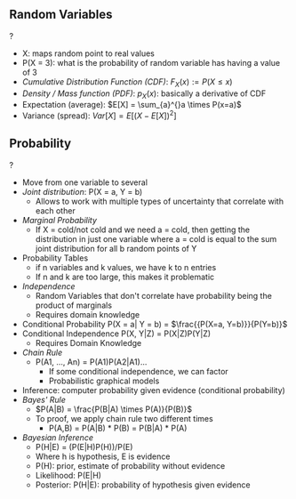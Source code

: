 ## Random Variables
?
- X: maps random point to real values
- P(X = 3): what is the probability of random variable has having a value of 3
- *Cumulative Distribution Function (CDF)*: $F_{X}(x) := P(X \leq x)$
- *Density / Mass function (PDF)*: $p_{X}(x)$: basically a derivative of CDF
- Expectation (average): $E[X] = \sum_{a}^{}a \times P(x=a)$
- Variance (spread): $Var[X]=E[(X-E[X])^2]$

## Probability
?
- Move from one variable to several
- *Joint distribution*: P(X = a, Y = b)
	- Allows to work with multiple types of uncertainty that correlate with each other
- *Marginal Probability*
	- If X = cold/not cold and we need a = cold, then getting the distribution in just one variable where a = cold is equal to the sum joint distribution for all b random points of Y
- Probability Tables
	- if n variables and k values, we have k to n entries
	- If n and k are too large, this makes it problematic
- *Independence*
	- Random Variables that don't correlate have probability being the product of marginals
	- Requires domain knowledge
- Conditional Probability P(X = a| Y = b) = $\frac{{P(X=a, Y=b)}}{P(Y=b)}$
- Conditional Independence P(X, Y|Z) = P(X|Z)P(Y|Z)
	- Requires Domain Knowledge
- *Chain Rule*
	- P(A1, ..., An) = P(A1)P(A2|A1)...
		- If some conditional independence, we can factor
		- Probabilistic graphical models
- Inference: computer probability given evidence (conditional probability)
- *Bayes' Rule*
	- $P(A|B) = \frac{P(B|A) \times P(A)}{P(B)}$
	- To proof, we apply chain rule two different times
		- P(A,B) = P(A|B) * P(B) 
				= P(B|A) * P(A)
- *Bayesian Inference*
	- P(H|E) = (P(E|H)P(H))/P(E)
	- Where h is hypothesis, E is evidence
	- P(H): prior, estimate of probability without evidence
	- Likelihood: P(E|H)
	- Posterior: P(H|E): probability of hypothesis given evidence